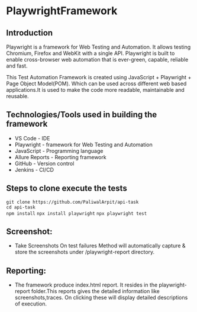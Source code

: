 # PlaywrightFramework

## Introduction

Playwright is a framework for Web Testing and Automation. It allows testing Chromium, Firefox and WebKit with a single API. Playwright is built to enable cross-browser web automation that is ever-green, capable, reliable and fast.

This Test Automation Framework is created using JavaScript + Playwright + Page Object Model(POM).
Which can be used across different web based applications.It is used to make the code more readable, maintainable and reusable.

## Technologies/Tools used in building the framework

- VS Code - IDE
- Playwright - framework for Web Testing and Automation
- JavaScript - Programming language
- Allure Reports - Reporting framework
- GitHub - Version control
- Jenkins - CI/CD

## Steps to clone execute the tests

`git clone https://github.com/PaliwalArpit/api-task`<br/>
`cd api-task`<br/>
`npm install`
`npx install playwright`
`npx playwright test`<br/>

## Screenshot:

- Take Screenshots On test failures Method will automatically capture & store the screenshots under /playwright-report directory.

## Reporting:

- The framework produce index.html report. It resides in the playwright-report folder.This reports gives the detailed information like screenshots,traces. On clicking these will display detailed descriptions of execution.
